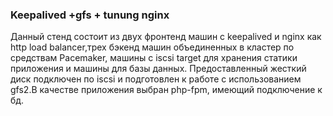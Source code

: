 ### Keepalived +gfs + tunung nginx
  Данный стенд состоит из двух фронтенд машин с keepalived и nginx как http load balancer,трех бэкенд машин объединенных в кластер по средствам Pacemaker, машины с iscsi target для хранения статики приложения и машины для базы данных.
Предоставленный жесткий диск подключен по iscsi и подготовлен к работе с использованием gfs2.В качестве приложения выбран php-fpm, имеющий подключение к бд.
